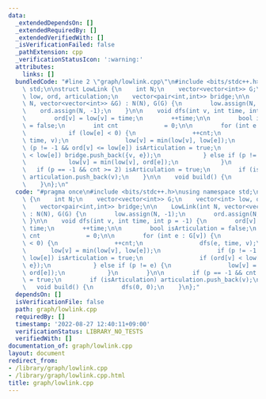 ```yaml
---
data:
  _extendedDependsOn: []
  _extendedRequiredBy: []
  _extendedVerifiedWith: []
  _isVerificationFailed: false
  _pathExtension: cpp
  _verificationStatusIcon: ':warning:'
  attributes:
    links: []
  bundledCode: "#line 2 \"graph/lowlink.cpp\"\n#include <bits/stdc++.h>\nusing namespace\
    \ std;\n\nstruct LowLink {\n    int N;\n    vector<vector<int>> G;\n    vector<int>\
    \ low, ord, articulation;\n    vector<pair<int,int>> bridge;\n\n    LowLink(int\
    \ N, vector<vector<int>> &G) : N(N), G(G) {\n        low.assign(N, -1);\n    \
    \    ord.assign(N, -1);\n    }\n\n    void dfs(int v, int time, int p = -1) {\n\
    \        ord[v] = low[v] = time;\n        ++time;\n\n        bool isArticulation\
    \ = false;\n        int cnt             = 0;\n\n        for (int e : G[v]) {\n\
    \            if (low[e] < 0) {\n                ++cnt;\n                dfs(e,\
    \ time, v);\n                low[v] = min(low[v], low[e]);\n                if\
    \ (p != -1 && ord[v] <= low[e]) isArticulation = true;\n                if (ord[v]\
    \ < low[e]) bridge.push_back({v, e});\n            } else if (p != e) {\n    \
    \            low[v] = min(low[v], ord[e]);\n            }\n        }\n\n     \
    \   if (p == -1 && cnt >= 2) isArticulation = true;\n        if (isArticulation)\
    \ articulation.push_back(v);\n    }\n\n    void build() {\n        dfs(0, 0);\n\
    \    }\n};\n"
  code: "#pragma once\n#include <bits/stdc++.h>\nusing namespace std;\n\nstruct LowLink\
    \ {\n    int N;\n    vector<vector<int>> G;\n    vector<int> low, ord, articulation;\n\
    \    vector<pair<int,int>> bridge;\n\n    LowLink(int N, vector<vector<int>> &G)\
    \ : N(N), G(G) {\n        low.assign(N, -1);\n        ord.assign(N, -1);\n   \
    \ }\n\n    void dfs(int v, int time, int p = -1) {\n        ord[v] = low[v] =\
    \ time;\n        ++time;\n\n        bool isArticulation = false;\n        int\
    \ cnt             = 0;\n\n        for (int e : G[v]) {\n            if (low[e]\
    \ < 0) {\n                ++cnt;\n                dfs(e, time, v);\n         \
    \       low[v] = min(low[v], low[e]);\n                if (p != -1 && ord[v] <=\
    \ low[e]) isArticulation = true;\n                if (ord[v] < low[e]) bridge.push_back({v,\
    \ e});\n            } else if (p != e) {\n                low[v] = min(low[v],\
    \ ord[e]);\n            }\n        }\n\n        if (p == -1 && cnt >= 2) isArticulation\
    \ = true;\n        if (isArticulation) articulation.push_back(v);\n    }\n\n \
    \   void build() {\n        dfs(0, 0);\n    }\n};"
  dependsOn: []
  isVerificationFile: false
  path: graph/lowlink.cpp
  requiredBy: []
  timestamp: '2022-08-27 12:40:11+09:00'
  verificationStatus: LIBRARY_NO_TESTS
  verifiedWith: []
documentation_of: graph/lowlink.cpp
layout: document
redirect_from:
- /library/graph/lowlink.cpp
- /library/graph/lowlink.cpp.html
title: graph/lowlink.cpp
---
```

